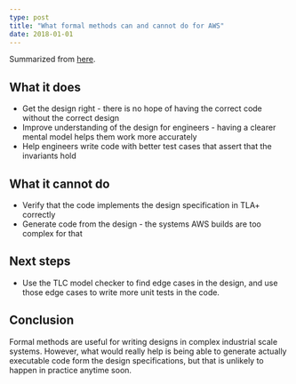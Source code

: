 ```yaml
---
type: post
title: "What formal methods can and cannot do for AWS"
date: 2018-01-01
---
```


Summarized from [here](http://lamport.azurewebsites.net/tla/formal-methods-amazon.pdf).

## What it does

* Get the design right - there is no hope of having the correct code without
  the correct design
* Improve understanding of the design for engineers -
  having a clearer mental model helps them work more accurately
* Help engineers write code with better test cases 
  that assert that the invariants hold

## What it cannot do

* Verify that the code implements the design specification in TLA+ correctly
* Generate code from the design - the systems AWS builds are too complex for that

## Next steps

* Use the TLC model checker to find edge cases in the design,
  and use those edge cases to write more unit tests in the code.

## Conclusion

Formal methods are useful for writing designs in complex industrial
scale systems. However, what would really help is being able to 
generate actually executable code form the design specifications,
but that is unlikely to happen in practice anytime soon.


